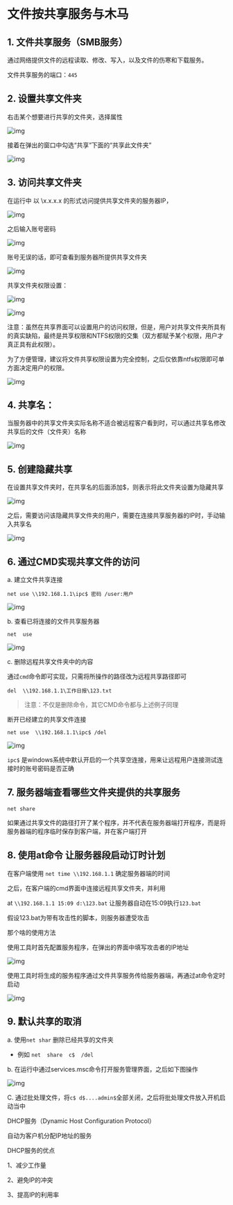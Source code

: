# 文件按共享服务与木马
## 1. 文件共享服务（SMB服务）

通过网络提供文件的远程读取、修改、写入，以及文件的伤寒和下载服务。

文件共享服务的端口：`445`


## 2. 设置共享文件夹

右击某个想要进行共享的文件夹，选择属性

![img](https://github.com/AlphaXiao/CTF-Windows-Security/blob/main/Days/pictures/%E5%9B%BE%E7%89%87196.png) 

接着在弹出的窗口中勾选“共享”下面的“共享此文件夹”

![img](https://github.com/AlphaXiao/CTF-Windows-Security/blob/main/Days/pictures/%E5%9B%BE%E7%89%87197.png) 

## 3. 访问共享文件夹

在运行中 以 \\x.x.x.x 的形式访问提供共享文件夹的服务器IP，

![img](https://github.com/AlphaXiao/CTF-Windows-Security/blob/main/Days/pictures/%E5%9B%BE%E7%89%87198.png) 

之后输入账号密码

![img](https://github.com/AlphaXiao/CTF-Windows-Security/blob/main/Days/pictures/%E5%9B%BE%E7%89%87199.png) 

账号无误的话，即可查看到服务器所提供共享文件夹

![img](https://github.com/AlphaXiao/CTF-Windows-Security/blob/main/Days/pictures/%E5%9B%BE%E7%89%87200.png) 

共享文件夹权限设置：

![img](https://github.com/AlphaXiao/CTF-Windows-Security/blob/main/Days/pictures/%E5%9B%BE%E7%89%87201.png) 

![img](https://github.com/AlphaXiao/CTF-Windows-Security/blob/main/Days/pictures/%E5%9B%BE%E7%89%87202.png) 

注意：虽然在共享界面可以设置用户的访问权限，但是，用户对共享文件夹所具有的真实缺陷，最终是共享权限和NTFS权限的交集（双方都赋予某个权限，用户才真正具有此权限）。

 

为了方便管理，建议将文件共享权限设置为完全控制，之后仅依靠ntfs权限即可单方面决定用户的权限。

![img](https://github.com/AlphaXiao/CTF-Windows-Security/blob/main/Days/pictures/%E5%9B%BE%E7%89%87203.png) 
 

## 4. 共享名：

当服务器中的共享文件夹实际名称不适合被远程客户看到时，可以通过共享名修改共享后的文件（文件夹）名称

![img](https://github.com/AlphaXiao/CTF-Windows-Security/blob/main/Days/pictures/%E5%9B%BE%E7%89%87204.png) 

## 5. 创建隐藏共享

在设置共享文件夹时，在共享名的后面添加$，则表示将此文件夹设置为隐藏共享

![img](https://github.com/AlphaXiao/CTF-Windows-Security/blob/main/Days/pictures/%E5%9B%BE%E7%89%87205.png) 

之后，需要访问该隐藏共享文件夹的用户，需要在连接共享服务器的IP时，手动输入共享名

![img](https://github.com/AlphaXiao/CTF-Windows-Security/blob/main/Days/pictures/%E5%9B%BE%E7%89%87206.png) 
 

## 6. 通过CMD实现共享文件的访问

a. 建立文件共享连接

 `net use \\192.168.1.1\ipc$ 密码 /user:用户`

![img](https://github.com/AlphaXiao/CTF-Windows-Security/blob/main/Days/pictures/%E5%9B%BE%E7%89%87207.png) 
 

b. 查看已将连接的文件共享服务器

 `net  use`

![img](https://github.com/AlphaXiao/CTF-Windows-Security/blob/main/Days/pictures/%E5%9B%BE%E7%89%87208.png) 


c. 删除远程共享文件夹中的内容

 通过`cmd`命令即可实现，只需将所操作的路径改为远程共享路径即可

`del  \\192.168.1.1\工作日报\123.txt`

 

> 注意：不仅是删除命令，其它CMD命令都与上述例子同理

 

断开已经建立的共享文件连接

`net use  \\192.168.1.1\ipc$ /del`

![img](https://github.com/AlphaXiao/CTF-Windows-Security/blob/main/Days/pictures/%E5%9B%BE%E7%89%87209.png) 

 

`ipc$` 是windows系统中默认开启的一个共享空连接，用来让远程用户连接测试连接时的账号密码是否正确 

 

## 7. 服务器端查看哪些文件夹提供的共享服务

`net share`

如果通过共享文件的路径打开了某个程序，并不代表在服务器端打开程序，而是将服务器端的程序临时保存到客户端，并在客户端打开

 

## 8. 使用at命令 让服务器段启动订时计划

在客户端使用 `net time \\192.168.1.1` 确定服务器端的时间

之后，在客户端的cmd界面中连接远程共享文件夹，并利用

at `\\192.168.1.1 15:09 d:\123.bat`  让服务器自动在15:09执行`123.bat`

假设123.bat为带有攻击性的脚本，则服务器遭受攻击

 

那个啥的使用方法

使用工具时首先配置服务程序，在弹出的界面中填写攻击者的IP地址

![img](https://github.com/AlphaXiao/CTF-Windows-Security/blob/main/Days/pictures/%E5%9B%BE%E7%89%87210.png) 


使用工具时将生成的服务程序通过文件共享服务传给服务器端，再通过at命令定时启动

![img](https://github.com/AlphaXiao/CTF-Windows-Security/blob/main/Days/pictures/%E5%9B%BE%E7%89%87211.png) 
 

## 9. 默认共享的取消

a. 使用`net shar` 删除已经共享的文件夹

  - 例如 `net  share  c$  /del`

 

b. 在运行中通过services.msc命令打开服务管理界面，之后如下图操作

![img](https://github.com/AlphaXiao/CTF-Windows-Security/blob/main/Days/pictures/%E5%9B%BE%E7%89%87212.png) 

 

C. 通过批处理文件，将`c$ d$....admin$`全部关闭，之后将批处理文件放入开机启动当中

 

 

DHCP服务（Dynamic Host Configuration Protocol）

自动为客户机分配IP地址的服务

DHCP服务的优点

1、减少工作量

2、避免IP的冲突

3、提高IP的利用率

 

 

 

 
